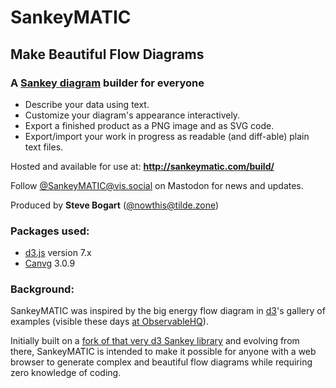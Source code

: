 # SankeyMATIC
## Make Beautiful Flow Diagrams
### A [Sankey diagram](https://en.wikipedia.org/wiki/Sankey_diagram) builder for everyone

* Describe your data using text.
* Customize your diagram's appearance interactively.
* Export a finished product as a PNG image and as SVG code.
* Export/import your work in progress as readable (and diff-able) plain text files.

Hosted and available for use at: **http://sankeymatic.com/build/**

Follow [@SankeyMATIC@vis.social](https://vis.social/@SankeyMATIC) on Mastodon for news and updates.

Produced by **Steve Bogart** ([@nowthis@tilde.zone](https://tilde.zone/@nowthis))

### Packages used:

* [d3.js](https://github.com/d3/d3) version 7.x
* [Canvg](https://github.com/canvg/canvg) 3.0.9

### Background:

SankeyMATIC was inspired by the big energy flow diagram in [d3](http://d3js.org/)'s gallery of examples (visible these days [at ObservableHQ](https://observablehq.com/@d3/sankey)).

Initially built on a [fork of that very d3 Sankey library](https://github.com/nowthis/d3-plugin-captain-sankey) and evolving from there, SankeyMATIC is intended to make it possible for anyone with a web browser to generate complex and beautiful flow diagrams while requiring zero knowledge of coding.
